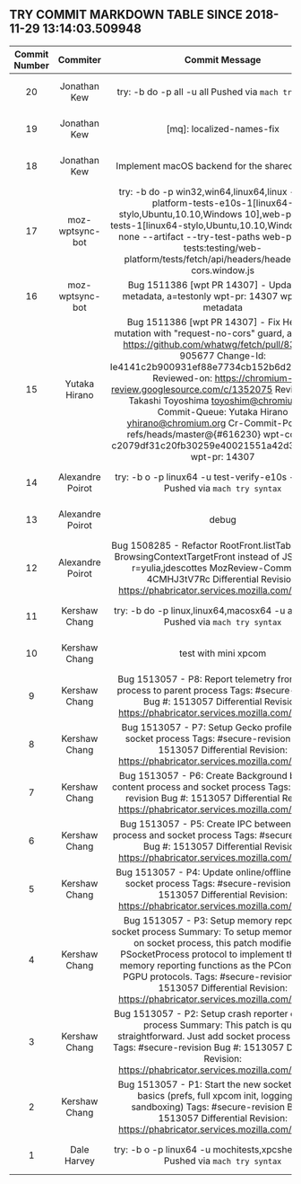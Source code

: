 ## TRY COMMIT MARKDOWN TABLE SINCE 2018-11-29 13:14:03.509948

| Commit Number | Commiter | Commit Message | Commit Url | Date | 
|:---:|:----:|:----------------------------------:|:------:|:----:| 
|20|Jonathan Kew |try: -b do -p all -u all  Pushed via `mach try syntax`|[URL](https://hg.mozilla.org/try/pushloghtml?changeset=95c3a37d617d)|2018-12-13 10:57:57
|19|Jonathan Kew |[mq]: localized-names-fix|[URL](https://hg.mozilla.org/try/pushloghtml?changeset=7eefd41c49dd)|2018-12-13 10:57:41
|18|Jonathan Kew |Implement macOS backend for the shared font list.|[URL](https://hg.mozilla.org/try/pushloghtml?changeset=4ba4b4fa5bd8)|2018-12-12 22:30:21
|17|moz-wptsync-bot |try: -b do -p win32,win64,linux64,linux -u web-platform-tests-e10s-1[linux64-stylo,Ubuntu,10.10,Windows 10],web-platform-tests-1[linux64-stylo,Ubuntu,10.10,Windows 10] -t none --artifact --try-test-paths web-platform-tests:testing/web-platform/tests/fetch/api/headers/headers-no-cors.window.js|[URL](https://hg.mozilla.org/try/pushloghtml?changeset=b2e512f31bcf)|2018-12-13 10:57:22
|16|moz-wptsync-bot |Bug 1511386 [wpt PR 14307] - Update wpt metadata, a=testonly  wpt-pr: 14307 wpt-type: metadata |[URL](https://hg.mozilla.org/try/pushloghtml?changeset=897637457ab6)|2018-12-01 00:04:19
|15|Yutaka Hirano |Bug 1511386 [wpt PR 14307] - Fix Headers mutation with "request-no-cors" guard, a=testonly  https://github.com/whatwg/fetch/pull/833  Bug: 905677 Change-Id: Ie4141c2b900931ef88e7734cb152b6d28955999f Reviewed-on: https://chromium-review.googlesource.com/c/1352075 Reviewed-by: Takashi Toyoshima <toyoshim@chromium.org> Commit-Queue: Yutaka Hirano <yhirano@chromium.org> Cr-Commit-Position: refs/heads/master@{#616230}  wpt-commit: c2079df31c20fb30259e40021551a42d3d261dc2 wpt-pr: 14307 |[URL](https://hg.mozilla.org/try/pushloghtml?changeset=291198d4215a)|2018-12-13 10:54:51
|14|Alexandre Poirot |try: -b o -p linux64 -u test-verify-e10s --artifact  Pushed via `mach try syntax` |[URL](https://hg.mozilla.org/try/pushloghtml?changeset=9b48564f438e)|2018-12-13 10:46:37
|13|Alexandre Poirot |debug |[URL](https://hg.mozilla.org/try/pushloghtml?changeset=022904659612)|2018-12-12 22:35:18
|12|Alexandre Poirot |Bug 1508285 - Refactor RootFront.listTabs to return BrowsingContextTargetFront instead of JSON form. r=yulia,jdescottes  MozReview-Commit-ID: 4CMHJ3tV7Rc  Differential Revision: https://phabricator.services.mozilla.com/D14175 |[URL](https://hg.mozilla.org/try/pushloghtml?changeset=0752ccdddb52)|2018-12-05 23:34:50
|11|Kershaw Chang |try: -b do -p linux,linux64,macosx64 -u all -t none  Pushed via `mach try syntax` |[URL](https://hg.mozilla.org/try/pushloghtml?changeset=45299385d4d2)|2018-12-13 10:37:53
|10|Kershaw Chang |test with mini xpcom |[URL](https://hg.mozilla.org/try/pushloghtml?changeset=26dc1dc3cb6d)|2018-12-13 10:37:32
|9|Kershaw Chang |Bug 1513057 - P8: Report telemetry from socket process to parent process  Tags: #secure-revision  Bug #: 1513057  Differential Revision: https://phabricator.services.mozilla.com/D14362 |[URL](https://hg.mozilla.org/try/pushloghtml?changeset=5c317ce2a521)|2018-12-13 01:26:01
|8|Kershaw Chang |Bug 1513057 - P7: Setup Gecko profiler on the socket process  Tags: #secure-revision  Bug #: 1513057  Differential Revision: https://phabricator.services.mozilla.com/D14351 |[URL](https://hg.mozilla.org/try/pushloghtml?changeset=0ce723af025e)|2018-12-13 00:48:16
|7|Kershaw Chang |Bug 1513057 - P6: Create Background between content process and socket process  Tags: #secure-revision  Bug #: 1513057  Differential Revision: https://phabricator.services.mozilla.com/D14348 |[URL](https://hg.mozilla.org/try/pushloghtml?changeset=61f1d1fa199c)|2018-12-12 23:56:22
|6|Kershaw Chang |Bug 1513057 - P5: Create IPC between content process and socket process  Tags: #secure-revision  Bug #: 1513057  Differential Revision: https://phabricator.services.mozilla.com/D14257 |[URL](https://hg.mozilla.org/try/pushloghtml?changeset=f63285739bbd)|2018-12-12 14:01:20
|5|Kershaw Chang |Bug 1513057 - P4: Update online/offline status to socket process  Tags: #secure-revision  Bug #: 1513057  Differential Revision: https://phabricator.services.mozilla.com/D14161 |[URL](https://hg.mozilla.org/try/pushloghtml?changeset=024a6dfc0967)|2018-12-11 16:36:21
|4|Kershaw Chang |Bug 1513057 - P3: Setup memory reporter on socket process  Summary: To setup memory reporter on socket process, this patch modifies the PSocketProcess protocol to implement the same memory reporting functions as the PContent and PGPU protocols.  Tags: #secure-revision  Bug #: 1513057  Differential Revision: https://phabricator.services.mozilla.com/D14155 |[URL](https://hg.mozilla.org/try/pushloghtml?changeset=1940c93f38e3)|2018-12-11 16:10:05
|3|Kershaw Chang |Bug 1513057 - P2: Setup crash reporter on socket process  Summary: This patch is quite straightforward. Just add socket process support.  Tags: #secure-revision  Bug #: 1513057  Differential Revision: https://phabricator.services.mozilla.com/D14151 |[URL](https://hg.mozilla.org/try/pushloghtml?changeset=c56676811f77)|2018-12-11 15:41:15
|2|Kershaw Chang |Bug 1513057 - P1: Start the new socket process basics (prefs, full xpcom init, logging, no sandboxing)  Tags: #secure-revision  Bug #: 1513057  Differential Revision: https://phabricator.services.mozilla.com/D14148 |[URL](https://hg.mozilla.org/try/pushloghtml?changeset=216bcfc47fa1)|2018-09-13 11:05:42
|1|Dale Harvey |try: -b o -p linux64 -u mochitests,xpcshell -t none  Pushed via `mach try syntax` |[URL](https://hg.mozilla.org/try/pushloghtml?changeset=ac74177f3d28)|2018-12-13 10:36:07


